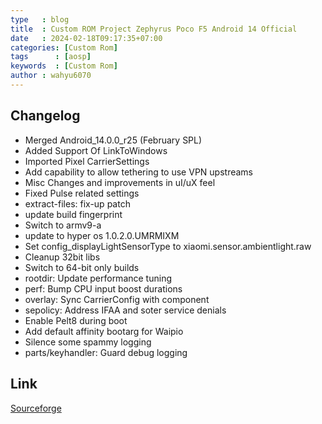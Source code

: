 ```yaml
---
type   : blog
title  : Custom ROM Project Zephyrus Poco F5 Android 14 Official
date   : 2024-02-18T09:17:35+07:00
categories: [Custom Rom]
tags      : [aosp]
keywords  : [Custom Rom]
author : wahyu6070
---
```



## Changelog
- Merged Android_14.0.0_r25 (February SPL)
- Added Support Of LinkToWindows
- Imported Pixel CarrierSettings
- Add capability to allow tethering to use VPN upstreams
- Misc Changes and improvements in uI/uX feel
- Fixed Pulse related settings
- extract-files: fix-up patch
- update build fingerprint
- Switch to armv9-a
- update to hyper os 1.0.2.0.UMRMIXM
- Set config_displayLightSensorType to xiaomi.sensor.ambientlight.raw
- Cleanup 32bit libs
- Switch to 64-bit only builds
- rootdir: Update performance tuning
- perf: Bump CPU input boost durations
- overlay: Sync CarrierConfig with component
- sepolicy: Address IFAA and soter service denials
- Enable Pelt8 during boot
- Add default affinity bootarg for Waipio
- Silence some spammy logging
- parts/keyhandler: Guard debug logging

## Link

[Sourceforge](https://sourceforge.net/projects/project-zephyrus/files/A14/marble/project-zephyrus_marble-14.3-20240218-0622.zip/download)

